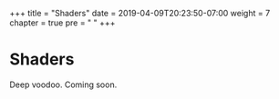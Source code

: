 +++
title = "Shaders"
date = 2019-04-09T20:23:50-07:00
weight = 7
chapter = true
pre = "<i class='fas fa-draw-polygon'></i> "
+++

# <i class='fas fa-draw-polygon'></i> Shaders

Deep voodoo. Coming soon.